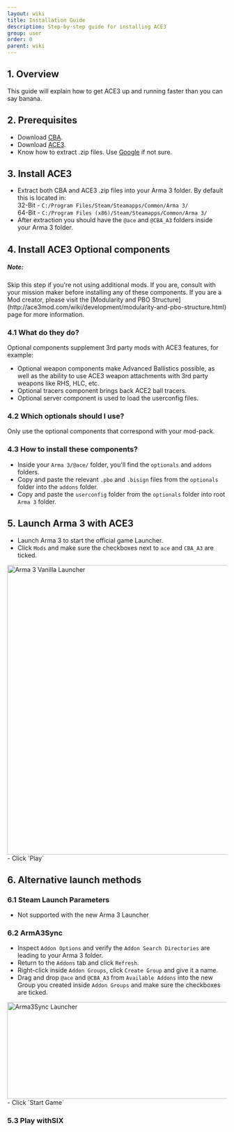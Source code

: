 ```yaml
---
layout: wiki
title: Installation Guide
description: Step-by-step guide for installing ACE3
group: user
order: 0
parent: wiki
---
```


## 1. Overview
This guide will explain how to get ACE3 up and running faster than you can say banana.

## 2. Prerequisites
- Download [CBA](http://www.armaholic.com/page.php?id=18767).
- Download [ACE3](https://github.com/acemod/ACE3/releases/latest).
- Know how to extract .zip files. Use [Google](https://www.google.com) if not sure.

## 3. Install ACE3
- Extract both CBA and ACE3 .zip files into your Arma 3 folder. By default this is located in:<br>
32-Bit - `C:/Program Files/Steam/Steamapps/Common/Arma 3/`<br>
64-Bit - `C:/Program Files (x86)/Steam/Steamapps/Common/Arma 3/`
- After extraction you should have the `@ace` and `@CBA_A3` folders inside your Arma 3 folder.

## 4. Install ACE3 Optional components
<div class="panel callout">
    <h5>Note:</h5>
    <p>Skip this step if you're not using additional mods. If you are, consult with your mission maker before installing any of these components. If you are a Mod creator, please visit the [Modularity and PBO Structure](http://ace3mod.com/wiki/development/modularity-and-pbo-structure.html) page for more information.</p>
</div>

### 4.1 What do they do?
Optional components supplement 3rd party mods with ACE3 features, for example:
- Optional weapon components make Advanced Ballistics possible, as well as the ability to use ACE3 weapon attachments with 3rd party weapons like RHS, HLC, etc.
- Optional tracers component brings back ACE2 ball tracers.
- Optional server component is used to load the userconfig files.

### 4.2 Which optionals should I use?
Only use the optional components that correspond with your mod-pack.

### 4.3 How to install these components?
- Inside your `Arma 3/@ace/` folder, you'll find the `optionals` and `addons` folders.
- Copy and paste the relevant `.pbo` and `.bisign` files from the `optionals` folder into the `addons` folder.
- Copy and paste the `userconfig` folder from the `optionals` folder into root `Arma 3` folder.

## 5. Launch Arma 3 with ACE3
- Launch Arma 3 to start the official game Launcher.
- Click `Mods` and make sure the checkboxes next to `ace` and `CBA_A3` are ticked.
<img src="{{ site.baseurl }}/img/wiki/user/installation1-launcher.jpg" width="869" height="665" alt="Arma 3 Vanilla Launcher" />
- Click `Play`

## 6. Alternative launch methods

### 6.1 Steam Launch Parameters
- Not supported with the new Arma 3 Launcher

### 6.2 ArmA3Sync
- Inspect `Addon Options` and verify the `Addon Search Directories` are leading to your Arma 3 folder.
- Return to the `Addons` tab and click `Refresh`.
- Right-click inside `Addon Groups`, click `Create Group` and give it a name.
- Drag and drop `@ace` and `@CBA_A3` from `Available Addons` into the new Group you created inside `Addon Groups` and make sure the checkboxes are ticked.
<img src="{{ site.baseurl }}/img/wiki/user/installation2-a3s.jpg" width="529" height="222" alt="Arma3Sync Launcher" />
- Click `Start Game`

### 5.3 Play withSIX
